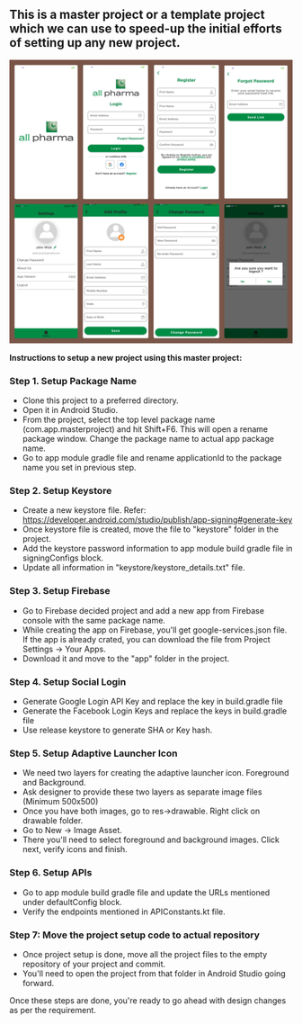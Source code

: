 ## This is a master project or a template project which we can use to speed-up the initial efforts of setting up any new project.

![Master Project](master_project.jpg)

**Instructions to setup a new project using this master project:**

### Step 1. Setup Package Name
- Clone this project to a preferred directory.
- Open it in Android Studio.
- From the project, select the top level package name (com.app.masterproject) and hit Shift+F6. 
This will open a rename package window. Change the package name to actual app package name.
- Go to app module gradle file and rename applicationId to the package name you set in previous step.

### Step 2. Setup Keystore
- Create a new keystore file. 
Refer: https://developer.android.com/studio/publish/app-signing#generate-key
- Once keystore file is created, move the file to "keystore" folder in the project.
- Add the keystore password information to app module build gradle file in signingConfigs block.
- Update all information in "keystore/keystore_details.txt" file.

### Step 3. Setup Firebase
- Go to Firebase decided project and add a new app from Firebase console with the same package name.
- While creating the app on Firebase, you'll get google-services.json file. If the app is already crated,
you can download the file from Project Settings ->  Your Apps.
- Download it and move to the "app" folder in the project.

### Step 4. Setup Social Login
- Generate Google Login API Key and replace the key in build.gradle file
- Generate the Facebook Login Keys and replace the keys in build.gradle file
- Use release keystore to generate SHA or Key hash.

### Step 5. Setup Adaptive Launcher Icon
- We need two layers for creating the adaptive launcher icon. Foreground and Background.
- Ask designer to provide these two layers as separate image files (Minimum 500x500)
- Once you have both images, go to res->drawable. Right click on drawable folder.
- Go to New -> Image Asset.
- There you'll need to select foreground and background images. Click next, verify icons and finish.

### Step 6. Setup APIs
- Go to app module build gradle file and update the URLs mentioned under defaultConfig block.
- Verify the endpoints mentioned in APIConstants.kt file.

### Step 7: Move the project setup code to actual repository
- Once project setup is done, move all the project files to the empty repository of your project and commit.
- You'll need to open the project from that folder in Android Studio going forward.

Once these steps are done, you're ready to go ahead with design changes as per the requirement.
 